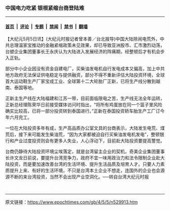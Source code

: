 ### 中国电力吃紧 银根紧缩台商登陆难

---

#### [首页](../../../..?n529913) &nbsp;|&nbsp; [评论](../../../../../epoch-comment?n529913) &nbsp;|&nbsp; [专题](../../../../../epoch-special?n529913) &nbsp;|&nbsp; [禁闻](../../../../../epoch-news?n529913) &nbsp;|&nbsp; [禁书](../../../../../books?n529913) &nbsp;|&nbsp; [翻墙](https://github.com/gfw-breaker/nogfw/blob/master/README.md?n529913)


<div class="post_content" id="artbody" itemprop="articleBody">
 <!-- article content begin -->
 <p>
  【大纪元5月5日讯】(大纪元时报记者曾本善／台北报导)中国大陆除闹电荒外，中共总理温家宝推动的金融紧缩政策未见效果，却已导致亚洲股市、汇市激烈动荡，台塑企业集团董事长王永庆认为大陆进入发展经济的阵痛期，经整顿后才有机会步入正轨。
 </p>
 <p>
  部分中小企业因没有资金自建电厂，买柴油发电机自行发电成本又偏高，加上中共地方政府无法保证供电稳定与提供融资，部分不得不重新评估大陆投资环境，全球首大运动鞋生产厂家宝成工业、全球第十二大轮胎厂正新，已将生产线分散到越南、泰国等地。
 </p>
 <p>
  正新主生产线在大陆福建和江苏一带，目前面临限电之苦，生产线无法全年运转，正新总经理陈荣华日前接受媒体访问时指出，“将所有鸡蛋放在同一个篮子里风险确实比较高，已将一部分投资转到泰国进行。”正新在泰国投资轿车胎生产工厂订今年六月完工。
 </p>
 <p>
  一位在大陆投资多年有成，生产高品质办公室文具的台商表示，大陆发生电荒、煤荒后，接下来可能发生柴油荒，“因为大家都被迫自行买柴油发电机发电”，整顿银行和产业过度投资则会有更多人失业，人心浮动下，目前赴大陆投资要提高警觉。
 </p>
 <p>
  台商仍静待大陆投资环境尘埃落定，就是台湾留主企业的契机，奇美企业集团董事长许文龙日前说，要提升台湾竞争力，政府不宜一味用政治力和法令限制企业赴大陆投资，而是要加速改善台湾的生活环境、提升生活品质及培育人才。只要人力素质提升上来、有好的生活环境，不只是台湾本土企业不想走，连国外的企业也会源源不断的来台湾投资，当然不会出现产业空洞化。──转自台湾大纪元时报
 </p>
 <p>
  <font color="#ffffff">
   (http://www.dajiyuan.com)
  </font>
 </p>
 <!-- article content end -->
 <div id="below_article_ad">
 </div>
</div>


---

原文链接：https://www.epochtimes.com/gb/4/5/5/n529913.htm